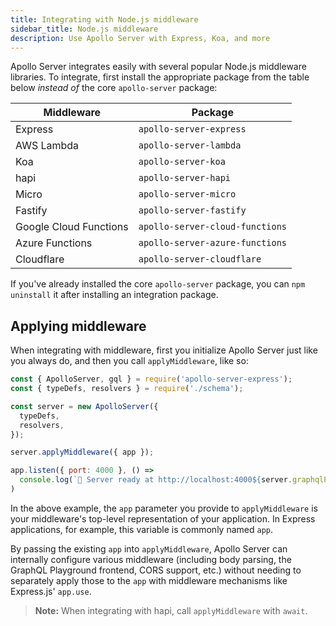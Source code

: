 ```yaml
---
title: Integrating with Node.js middleware
sidebar_title: Node.js middleware
description: Use Apollo Server with Express, Koa, and more
---
```


Apollo Server integrates easily with several popular Node.js middleware libraries.
To integrate, first install the appropriate package from the table below _instead of_
the core `apollo-server` package:

| Middleware  | Package  |
|---|---|
| Express  | `apollo-server-express`  |
| AWS Lambda | `apollo-server-lambda` |
| Koa | `apollo-server-koa` |
| hapi  | `apollo-server-hapi`  |
| Micro | `apollo-server-micro` |
| Fastify  | `apollo-server-fastify`  |
| Google Cloud Functions | `apollo-server-cloud-functions` |
| Azure Functions | `apollo-server-azure-functions` |
| Cloudflare | `apollo-server-cloudflare` |


If you've already installed the core `apollo-server` package, you can `npm uninstall`
it after installing an integration package.

## Applying middleware

When integrating with middleware, first you initialize Apollo Server just like you
always do, and then you call `applyMiddleware`, like so:

```js
const { ApolloServer, gql } = require('apollo-server-express');
const { typeDefs, resolvers } = require('./schema');

const server = new ApolloServer({
  typeDefs,
  resolvers,
});

server.applyMiddleware({ app });

app.listen({ port: 4000 }, () =>
  console.log(`🚀 Server ready at http://localhost:4000${server.graphqlPath}`)
)
```

In the above example, the `app` parameter you provide to `applyMiddleware`
is your middleware's top-level representation of your application. In Express applications, for example, this variable is commonly named `app`.

By passing the existing `app` into `applyMiddleware`, Apollo Server can internally configure various middleware (including body parsing, the GraphQL Playground frontend, CORS support, etc.) without needing to separately apply those to the `app` with middleware mechanisms like Express.js' `app.use`.

> **Note:** When integrating with hapi, call `applyMiddleware` with `await`.
